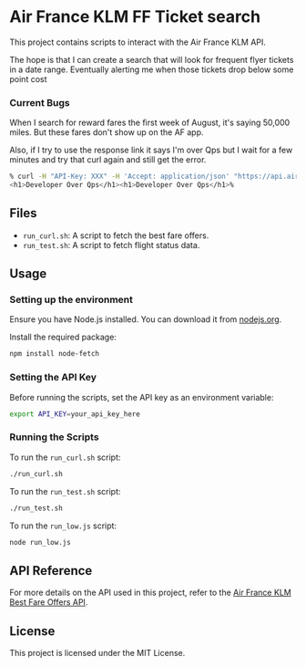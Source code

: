 # Air France KLM FF Ticket search

This project contains scripts to interact with the Air France KLM API.

The hope is that I can create a search that will look for frequent flyer tickets in 
a date range.  Eventually alerting me when those tickets drop below some point cost

### Current Bugs


When I search for reward fares the first week of August, it's saying 50,000 miles. But these fares don't show up on the AF app.

Also, if I try to use the response link it says I'm over Qps but I wait for a few minutes and try that curl again and still get the error.  

```bash
% curl -H "API-Key: XXX" -H 'Accept: application/json' "https://api.airfranceklm.com/opendata/offers/b/v1/lowest-fare-offers?d=q0YZgYWGM0p7txrYiTSEVkagQhyoG2PEMRpRKsZi1gxgizBa6LXYuhoQpfC2CYSLvbsIkcPevKyGdgyqIUOrzi7usOoUHqG1KENYUIVebt5YFCJac7GI2h_qNEhfNxYUpGBtkDwMH0apxtZDdXRTiq3F6LuCmh7QEVOwAgA=6e2b4587519&dateInterval=2024-08-01/2024-08-08{&type,commercialCabin,displayPriceContent}"
<h1>Developer Over Qps</h1><h1>Developer Over Qps</h1>%
```



## Files

- `run_curl.sh`: A script to fetch the best fare offers.
- `run_test.sh`: A script to fetch flight status data.

## Usage

### Setting up the environment

Ensure you have Node.js installed. You can download it from [nodejs.org](https://nodejs.org/).

Install the required package:

```bash
npm install node-fetch
```

### Setting the API Key

Before running the scripts, set the API key as an environment variable:

```bash
export API_KEY=your_api_key_here
```

### Running the Scripts

To run the `run_curl.sh` script:

```bash
./run_curl.sh
```

To run the `run_test.sh` script:

```bash
./run_test.sh
```

To run the `run_low.js` script:

```bash
node run_low.js
```

## API Reference

For more details on the API used in this project, refer to the [Air France KLM Best Fare Offers API](https://developer.airfranceklm.com/products/api/offers/api-reference#tag/best-fare-offers).

## License

This project is licensed under the MIT License.
